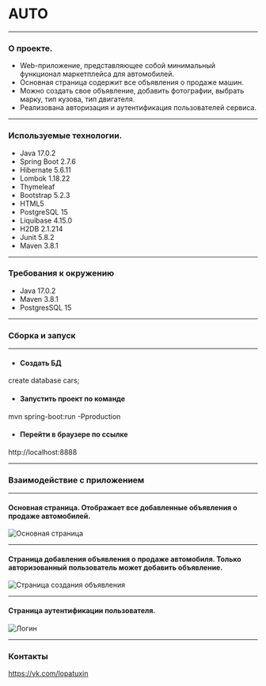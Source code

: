 # AUTO
___

### О проекте.

* Web-приложение, представляющее собой минимальный функционал маркетплейса для автомобилей.
* Основная страница содержит все объявления о продаже машин.
* Можно создать свое объявление, добавить фотографии, выбрать марку, тип кузова, тип двигателя.
* Реализована авторизация и аутентификация пользователей сервиса.
____
### Используемые технологии.

* Java 17.0.2
* Spring Boot 2.7.6
* Hibernate 5.6.11
* Lombok 1.18.22
* Thymeleaf
* Bootstrap 5.2.3
* HTML5
* PostgreSQL 15
* Liquibase 4.15.0
* H2DB 2.1.214
* Junit 5.8.2
* Maven 3.8.1
___
### Требования к окружению

* Java 17.0.2
* Maven 3.8.1
* PostgresSQL 15
___
### Сборка и запуск
___
* #### Создать БД
create database cars;
* #### Запустить проект по команде
mvn spring-boot:run -Pproduction
* #### Перейти в браузере по ссылке
http://localhost:8888
___
### Взаимодействие с приложением
___
#### Основная страница. Отображает все добавленные объявления о продаже автомобилей.
<image src="/images/list.jpg" alt="Основная страница"></image>
___
#### Страница добавления объявления о продаже автомобиля. Только авторизованный пользователь может добавить объявление. 
<image src="/images/create.jpg" alt="Страница создания объявления"></image>
___
#### Страница аутентификации пользователя.
<image src="/images/login.jpg" alt="Логин"></image>
___
### Контакты
https://vk.com/lopatuxin